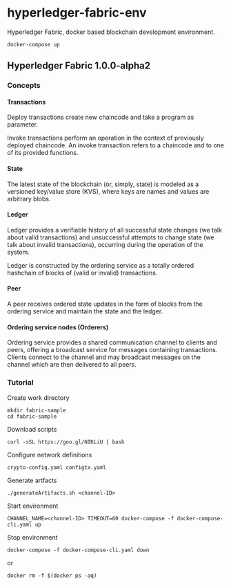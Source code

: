 # hyperledger-fabric-env
Hyperledger Fabric, docker based blockchain development environment.  

```
docker-compose up
```

## Hyperledger Fabric 1.0.0-alpha2

### Concepts

#### Transactions

Deploy transactions create new chaincode and take a program as parameter.

Invoke transactions perform an operation in the context of previously deployed chaincode. An invoke transaction refers to a chaincode and to one of its provided functions. 

#### State

The latest state of the blockchain (or, simply, state) is modeled as a versioned key/value store (KVS), where keys are names and values are arbitrary blobs. 

#### Ledger

Ledger provides a verifiable history of all successful state changes (we talk about valid transactions) and unsuccessful attempts to change state (we talk about invalid transactions), occurring during the operation of the system.

Ledger is constructed by the ordering service as a totally ordered hashchain of blocks of (valid or invalid) transactions.

#### Peer

A peer receives ordered state updates in the form of blocks from the ordering service and maintain the state and the ledger.

#### Ordering service nodes (Orderers)

Ordering service provides a shared communication channel to clients and peers, offering a broadcast service for messages containing transactions. Clients connect to the channel and may broadcast messages on the channel which are then delivered to all peers. 

### Tutorial

Create work directory
```
mkdir fabric-sample
cd fabric-sample
```

Download scripts
```
curl -sSL https://goo.gl/NIKLiU | bash
```

Configure network definitions

```
crypto-config.yaml configtx.yaml
```

Generate artfacts
```
./generateArtifacts.sh <channel-ID>
```

Start environment
```
CHANNEL_NAME=<channel-ID> TIMEOUT=60 docker-compose -f docker-compose-cli.yaml up 
```

Stop environment
```
docker-compose -f docker-compose-cli.yaml down
```
or 
```
docker rm -f $(docker ps -aq)
```



